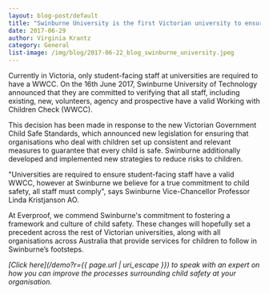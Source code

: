 ```yaml
---
layout: blog-post/default
title: "Swinburne University is the first Victorian university to ensure that all employees have a Working with Children Check"
date: 2017-06-29
author: Virginia Krantz
category: General
list-image: /img/blog/2017-06-22_blog_swinburne_university.jpeg
---
```


Currently in Victoria, only student-facing staff at universities are required to have a WWCC. On the 16th
June 2017, Swinburne University of Technology announced that they are committed to verifying that all
staff, including existing, new, volunteers, agency and prospective have a valid Working with Children
Check (WWCC).

This decision has been made in response to the new Victorian Government Child Safe Standards, which
announced new legislation for ensuring that organisations who deal with children set up consistent
and relevant measures to guarantee that every child is safe. Swinburne additionally developed and
implemented new strategies to reduce risks to children.

"Universities are required to ensure student-facing staff have a valid WWCC, however at Swinburne we
believe for a true commitment to child safety, all staff must comply", says Swinburne Vice-Chancellor
Professor Linda Kristjanson AO.

At Everproof, we commend Swinburne's commitment to fostering a framework and culture of child safety. These
changes will hopefully set a precedent across the rest of Victorian universities, along with all
organisations across Australia that provide services for children to follow in Swinburne’s footsteps.

*[Click here](/demo?r={{ page.url | uri_escape }}) to speak with an expert on how you can improve
the processes surrounding child safety at your organisation.*
